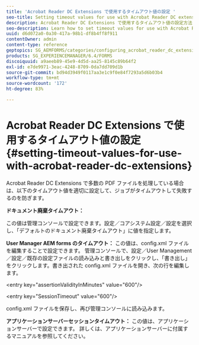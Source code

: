 ```yaml
---
title: 'Acrobat Reader DC Extensions で使用するタイムアウト値の設定 '
seo-title: Setting timeout values for use with Acrobat Reader DC extensions
description: Acrobat Reader DC Extensions で使用するタイムアウト値の設定方法について説明します。
seo-description: Learn how to set timeout values for use with Acrobat Reader DC extensions.
uuid: d6d072a0-0a30-417a-98b1-df8b4ff8f911
contentOwner: admin
content-type: reference
geptopics: SG_AEMFORMS/categories/configuring_acrobat_reader_dc_extensions
products: SG_EXPERIENCEMANAGER/6.4/FORMS
discoiquuid: a9aeeb89-45e9-4d5d-aa25-8145c89b64f2
exl-id: e7de9971-3eac-4248-8709-0da7dd709d1b
source-git-commit: bd94d3949f0117aa3e1c9f0e84f7293a5d6b03b4
workflow-type: tm+mt
source-wordcount: '172'
ht-degree: 83%

---
```


# Acrobat Reader DC Extensions で使用するタイムアウト値の設定  {#setting-timeout-values-for-use-with-acrobat-reader-dc-extensions}

Acrobat Reader DC Extensions で多数の PDF ファイルを処理している場合は、以下のタイムアウト値を適切に設定して、ジョブがタイムアウトして失敗するのを防ぎます。

**ドキュメント廃棄タイムアウト：**

この値は管理コンソールで設定できます。設定／コアシステム設定／設定を選択し、「デフォルトのドキュメント廃棄タイムアウト」に値を指定します。

**User Manager AEM forms のタイムアウト：** この値は、config.xml ファイルを編集することで設定できます。 管理コンソールで、設定／User Management／設定／既存の設定ファイルの読み込みと書き出しをクリックし、「書き出し」をクリックします。書き出された config.xml ファイルを開き、次の行を編集します。

&lt;entry key=&quot;assertionValidityInMinutes&quot; value=&quot;600&quot;/>

&lt;entry key=&quot;SessionTimeout&quot; value=&quot;600&quot;/>

config.xml ファイルを保存し、再び管理コンソールに読み込みます。

**アプリケーションサーバーセッションタイムアウト：** この値は、アプリケーションサーバーで設定できます。 詳しくは、アプリケーションサーバーに付属するマニュアルを参照してください。
